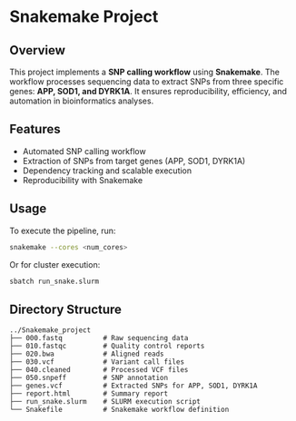 # Snakemake Project

## Overview

This project implements a **SNP calling workflow** using **Snakemake**. The workflow processes sequencing data to extract SNPs from three specific genes: **APP, SOD1, and DYRK1A**. It ensures reproducibility, efficiency, and automation in bioinformatics analyses.

## Features

- Automated SNP calling workflow
- Extraction of SNPs from target genes (APP, SOD1, DYRK1A)
- Dependency tracking and scalable execution
- Reproducibility with Snakemake


## Usage

To execute the pipeline, run:

```bash
snakemake --cores <num_cores>
```

Or for cluster execution:

```bash
sbatch run_snake.slurm
```

## Directory Structure

```
../Snakemake_project
├── 000.fastq          # Raw sequencing data
├── 010.fastqc         # Quality control reports
├── 020.bwa            # Aligned reads
├── 030.vcf 	       # Variant call files
├── 040.cleaned        # Processed VCF files
├── 050.snpeff         # SNP annotation
├── genes.vcf          # Extracted SNPs for APP, SOD1, DYRK1A
├── report.html        # Summary report
├── run_snake.slurm    # SLURM execution script
└── Snakefile          # Snakemake workflow definition
```



